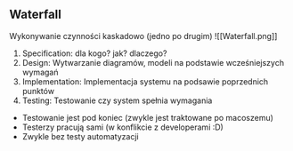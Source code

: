 ## Waterfall
Wykonywanie czynności kaskadowo (jedno po drugim)
![[Waterfall.png]]

1) Specification: dla kogo? jak? dlaczego?
2) Design: Wytwarzanie diagramów, modeli na podstawie wcześniejszych wymagań
3) Implementation: Implementacja systemu na podsawie poprzednich punktów
4) Testing: Testowanie czy system spełnia wymagania

 - Testowanie jest pod koniec (zwykle jest traktowane po macoszemu)
 - Testerzy pracują sami (w konflikcie z developerami :D)
 -  Zwykle bez testy automatyzacji